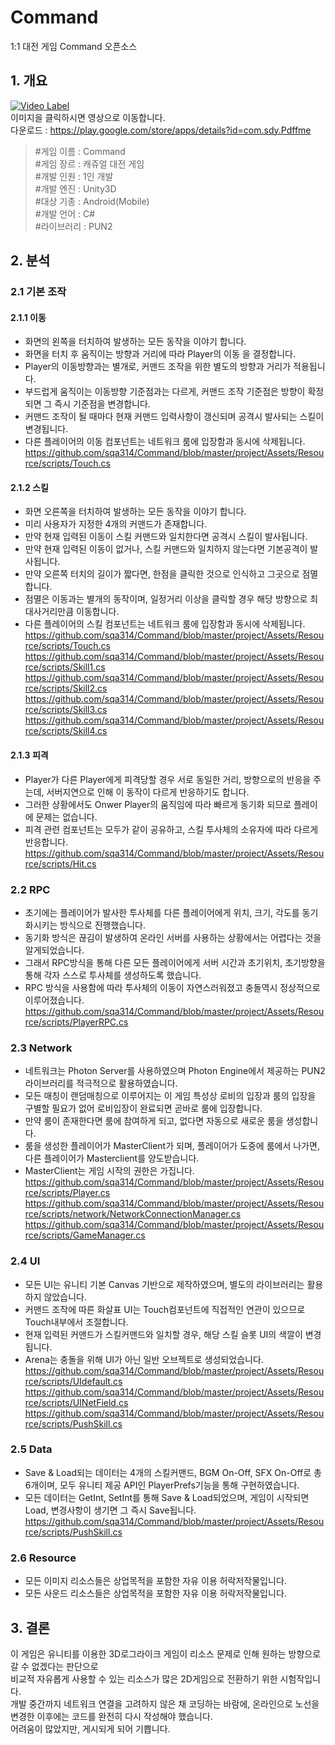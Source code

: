 # Command
1:1 대전 게임 Command 오픈소스
## 1. 개요
[![Video Label](http://img.youtube.com/vi/fmd-7fw2pIU/0.jpg)](https://youtu.be/fmd-7fw2pIU)<br>
이미지을 클릭하시면 영상으로 이동합니다.<br>
다운로드 : <https://play.google.com/store/apps/details?id=com.sdy.Pdffme><br>
> #게임 이름 : Command<br>
> #게임 장르 : 캐쥬얼 대전 게임<br>
> #개발 인원 : 1인 개발<br>
> #개발 엔진 : Unity3D<br>
> #대상 기종 : Android(Mobile)<br>
> #개발 언어 : C#<br>
> #라이브러리 : PUN2
## 2. 분석
### 2.1 기본 조작
#### 2.1.1 이동
+ 화면의 왼쪽을 터치하여 발생하는 모든 동작을 이야기 합니다.
+ 화면을 터치 후 움직이는 방향과 거리에 따라 Player의 이동 을 결정합니다.
+ Player의 이동방향과는 별개로, 커맨드 조작을 위한 별도의 방향과 거리가 적용됩니다.
+ 부드럽게 움직이는 이동방향 기준점과는 다르게, 커맨드 조작 기준점은 방향이 확정되면 그 즉시 기준점을 변경합니다.
+ 커맨드 조작이 될 때마다 현재 커맨드 입력사항이 갱신되며 공격시 발사되는 스킬이 변경됩니다.
+ 다른 플레이어의 이동 컴포넌트는 네트워크 룸에 입장함과 동시에 삭제됩니다.
<https://github.com/sqa314/Command/blob/master/project/Assets/Resource/scripts/Touch.cs>
#### 2.1.2 스킬
+ 화면 오른쪽을 터치하여 발생하는 모든 동작을 이야기 합니다.
+ 미리 사용자가 지정한 4개의 커맨드가 존재합니다.
+ 만약 현재 입력된 이동이 스킬 커맨드와 일치한다면 공격시 스킬이 발사됩니다.
+ 만약 현재 입력된 이동이 없거나, 스킬 커맨드와 일치하지 않는다면 기본공격이 발사됩니다.
+ 만약 오른쪽 터치의 길이가 짧다면, 한점을 클릭한 것으로 인식하고 그곳으로 점멸합니다.
+ 점멸은 이동과는 별개의 동작이며, 일정거리 이상을 클릭할 경우 해당 방향으로 최대사거리만큼 이동합니다.
+ 다른 플레이어의 스킬 컴포넌트는 네트워크 룸에 입장함과 동시에 삭제됩니다.
<https://github.com/sqa314/Command/blob/master/project/Assets/Resource/scripts/Touch.cs>
<https://github.com/sqa314/Command/blob/master/project/Assets/Resource/scripts/Skill1.cs>
<https://github.com/sqa314/Command/blob/master/project/Assets/Resource/scripts/Skill2.cs>
<https://github.com/sqa314/Command/blob/master/project/Assets/Resource/scripts/Skill3.cs>
<https://github.com/sqa314/Command/blob/master/project/Assets/Resource/scripts/Skill4.cs>
#### 2.1.3 피격
+ Player가 다른 Player에게 피격당할 경우 서로 동일한 거리, 방향으로의 반응을 주는데, 서버지연으로 인해 이 동작이 다르게 반응하기도 합니다.
+ 그러한 상황에서도 Onwer Player의 움직임에 따라 빠르게 동기화 되므로 플레이에 문제는 없습니다.
+ 피격 관련 컴포넌트는 모두가 같이 공유하고, 스킬 투사체의 소유자에 따라 다르게 반응합니다.
<https://github.com/sqa314/Command/blob/master/project/Assets/Resource/scripts/Hit.cs>
### 2.2 RPC
+ 초기에는 플레이어가 발사한 투사체를 다른 플레이어에게 위치, 크기, 각도를 동기화시키는 방식으로 진행했습니다.
+ 동기화 방식은 끊김이 발생하여 온라인 서버를 사용하는 상황에서는 어렵다는 것을 알게되었습니다.
+ 그래서 RPC방식을 통해 다른 모든 플레이어에게 서버 시간과 초기위치, 초기방향을 통해 각자 스스로 투사체를 생성하도록 했습니다.
+ RPC 방식을 사용함에 따라 투사체의 이동이 자연스러워졌고 충돌역시 정상적으로 이루어졌습니다.
<https://github.com/sqa314/Command/blob/master/project/Assets/Resource/scripts/PlayerRPC.cs>
### 2.3 Network
+ 네트워크는 Photon Server를 사용하였으며 Photon Engine에서 제공하는 PUN2 라이브러리를 적극적으로 활용하였습니다.
+ 모든 매칭이 랜덤매칭으로 이루어지는 이 게임 특성상 로비의 입장과 룸의 입장을 구별할 필요가 없어 로비입장이 완료되면 곧바로 룸에 입장합니다.
+ 만약 룸이 존재한다면 룸에 참여하게 되고, 없다면 자동으로 새로운 룸을 생성합니다.
+ 룸을 생성한 플레이어가 MasterClient가 되며, 플레이어가 도중에 룸에서 나가면, 다른 플레이어가 Masterclient를 양도받습니다.
+ MasterClient는 게임 시작의 권한은 가집니다.
<https://github.com/sqa314/Command/blob/master/project/Assets/Resource/scripts/Player.cs>
<https://github.com/sqa314/Command/blob/master/project/Assets/Resource/scripts/network/NetworkConnectionManager.cs>
<https://github.com/sqa314/Command/blob/master/project/Assets/Resource/scripts/GameManager.cs>
### 2.4 UI
+ 모든 UI는 유니티 기본 Canvas 기반으로 제작하였으며, 별도의 라이브러리는 활용하지 않았습니다.
+ 커맨드 조작에 따른 화살표 UI는 Touch컴포넌트에 직접적인 연관이 있으므로 Touch내부에서 조절합니다.
+ 현재 입력된 커맨드가 스킬커맨드와 일치할 경우, 해당 스킬 슬롯 UI의 색깔이 변경됩니다.
+ Arena는 충돌을 위해 UI가 아닌 일반 오브젝트로 생성되었습니다.
<https://github.com/sqa314/Command/blob/master/project/Assets/Resource/scripts/UIdefault.cs>
<https://github.com/sqa314/Command/blob/master/project/Assets/Resource/scripts/UINetField.cs>
<https://github.com/sqa314/Command/blob/master/project/Assets/Resource/scripts/PushSkill.cs>
### 2.5 Data
+ Save & Load되는 데이터는 4개의 스킬커맨드, BGM On-Off, SFX On-Off로 총 6개이며, 모두 유니티 제공 API인 PlayerPrefs기능을 통해 구현하였습니다.
+ 모든 데이터는 GetInt, SetInt를 통해 Save & Load되었으며, 게임이 시작되면 Load, 변경사항이 생기면 그 즉시 Save됩니다.
<https://github.com/sqa314/Command/blob/master/project/Assets/Resource/scripts/PushSkill.cs>
### 2.6 Resource
+ 모든 이미지 리소스들은 상업목적을 포함한 자유 이용 허락저작물입니다.
+ 모든 사운드 리소스들은 상업목적을 포함한 자유 이용 허락저작물입니다.
## 3. 결론
이 게임은 유니티를 이용한 3D로그라이크 게임이 리소스 문제로 인해 원하는 방향으로 갈 수 없겠다는 판단으로<br>
비교적 자유롭게 사용할 수 있는 리소스가 많은 2D게임으로 전환하기 위한 시험작입니다.<br>
개발 중간까지 네트워크 연결을 고려하지 않은 채 코딩하는 바람에, 온라인으로 노선을 변경한 이후에는 코드를 완전히 다시 작성해야 했습니다.<br>
어려움이 많았지만, 게시되게 되어 기쁩니다.
